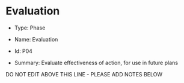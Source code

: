 # Evaluation

* Type: Phase

* Name: Evaluation

* Id: P04

* Summary: Evaluate effectiveness of action, for use in future plans

DO NOT EDIT ABOVE THIS LINE - PLEASE ADD NOTES BELOW
